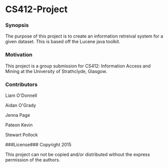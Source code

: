 CS412-Project
=====================

### Synopsis ###
The purpose of this project is to create an information retreival system for a
given dataset. This is based off the Lucene java toolkit.

### Motivation ###
This project is a group submission for CS412: Information Access and Mining at
the University of Strathclyde, Glasgow.

### Contributors ###
Liam O'Donnell

Aidan O'Grady

Jenna Page

Pateon Kevin

Stewart Pollock

###License###
Copyright 2015 

This project can not be copied and/or distributed without the express permission
of the authors.



